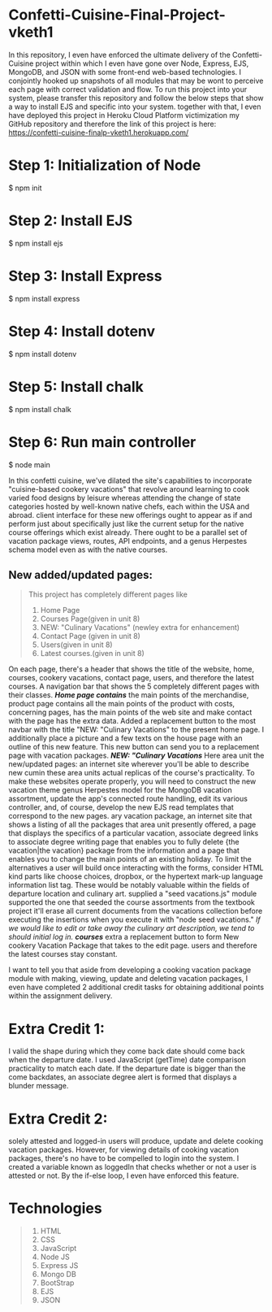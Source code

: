 # Confetti-Cuisine-Final-Project-vketh1

In this repository, I even have enforced the ultimate delivery of the Confetti-Cuisine project within which I even have gone over Node, Express, EJS, MongoDB, and JSON with some front-end web-based technologies. I conjointly hooked up snapshots of all modules that may be wont to perceive each page with correct validation and flow. To run this project into your system, please transfer this repository and follow the below steps that show a way to install EJS and specific into your system. together with that, I even have deployed this project in Heroku Cloud Platform victimization my GitHub repository and therefore the link of this project is here: https://confetti-cuisine-finalp-vketh1.herokuapp.com/

# Step 1: Initialization of Node
  $ npm init
# Step 2: Install EJS
  $ npm install ejs
# Step 3: Install Express
  $ npm install express
# Step 4: Install dotenv
  $ npm install dotenv
# Step 5: Install chalk
  $ npm install chalk
# Step 6: Run main controller
  $ node main
 
  In this confetti cuisine, we've dilated the site's capabilities to incorporate "cuisine-based cookery vacations" that revolve around learning to cook varied food designs by leisure whereas attending the change of state categories hosted by well-known native chefs, each within the USA and abroad.
  client interface for these new offerings ought to appear as if and perform just about specifically just like the current setup for the native course offerings which exist already. There ought to be a parallel set of vacation package views, routes, API endpoints, and a genus Herpestes schema model even as with the native courses.

## New added/updated pages:
> This project has completely different pages like
> 1. Home Page
> 2. Courses Page(given in unit 8)
> 3. NEW: "Culinary Vacations" (newley extra for enhancement)
> 4. Contact Page (given in unit 8)
> 5. Users(given in unit 8)
> 6. Latest courses.(given in unit 8)


  On each page, there's a header that shows the title of the website, home, courses, cookery vacations, contact page, users, and therefore the latest courses. A navigation bar that shows the 5 completely different pages with their classes.
***Home page contains*** the main points of the merchandise, product page contains all the main points of the product with costs, concerning pages, has the main points of the web site and make contact with the page has the extra data.
Added a replacement button to the most navbar with the title "NEW: "Culinary Vacations" to the present home page. I additionally place a picture and a few texts on the house page with an outline of this new feature. This new button can send you to a replacement page with vacation packages.
***NEW: "Culinary Vacations***
Here area unit the new/updated pages: an internet site wherever you'll be able to describe new cumin these area units actual replicas of the course's practicality. 
To make these websites operate properly, you will need to construct the new vacation theme genus Herpestes model for the MongoDB vacation assortment, update the app's connected route handling, edit its various controller, and, of course, develop the new EJS read templates that correspond to the new pages. ary vacation package, an internet site that shows a listing of all the packages that area unit presently offered, a page that displays the specifics of a particular vacation, associate degreed links to associate degree writing page that enables you to fully delete {the vacation|the vacation} package from the information and a page that enables you to change the main points of an existing holiday.
To limit the alternatives a user will build once interacting with the forms, consider HTML kind parts like choose choices, dropbox, or the hypertext mark-up language information list tag. These would be notably valuable within the fields of departure location and culinary art.
supplied a "seed vacations.js" module supported the one that seeded the course assortments from the textbook project it'll erase all current documents from the vacations collection before executing the insertions when you execute it with "node seed vacations."
*If we would like to edit or take away the culinary art description, we tend to should initial log in.*
***courses*** extra a replacement button to form New cookery Vacation Package that takes to the edit page.
users and therefore the latest courses stay constant.

  I want to tell you that aside from developing a cooking vacation package module with making, viewing, update and deleting vacation packages, I even have completed 2 additional credit tasks for obtaining additional points within the assignment delivery.
  # Extra Credit 1:
  I valid the shape during which they come back date should come back when the departure date. I used JavaScript (getTime) date comparison practicality to match each date. If the departure date is bigger than the come backdates, an associate degree alert is formed that displays a blunder message.
 # Extra Credit 2:
  solely attested and logged-in users will produce, update and delete cooking vacation packages. However, for viewing details of cooking vacation packages, there's no have to be compelled to login into the system. I created a variable known as loggedIn that checks whether or not a user is attested or not. By the if-else loop, I even have enforced this feature.

# Technologies
> 1. HTML
> 2. CSS
> 3. JavaScript
> 4. Node JS
> 5. Express JS
> 6. Mongo DB
> 7. BootStrap
> 8. EJS
> 9. JSON
